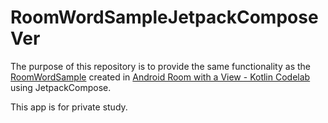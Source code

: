 # RoomWordSampleJetpackComposeVer

The purpose of this repository is to provide the same functionality as the [RoomWordSample](https://github.com/googlecodelabs/android-room-with-a-view/tree/kotlin) created in [Android Room with a View - Kotlin Codelab](https://developer.android.com/codelabs/android-room-with-a-view-kotlin?continue=https%3A%2F%2Fdeveloper.android.com%2Fcourses%2Fpathways%2Fandroid-coroutines%23codelab-https%3A%2F%2Fdeveloper.android.com%2Fcodelabs%2Fandroid-room-with-a-view-kotlin) using JetpackCompose.

This app is for private study.